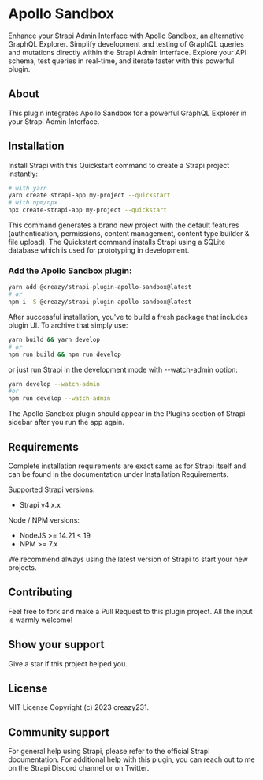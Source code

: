 # Apollo Sandbox

Enhance your Strapi Admin Interface with Apollo Sandbox, an alternative GraphQL Explorer. Simplify development and testing of GraphQL queries and mutations directly within the Strapi Admin Interface. Explore your API schema, test queries in real-time, and iterate faster with this powerful plugin.

## About
This plugin integrates Apollo Sandbox for a powerful GraphQL Explorer in your Strapi Admin Interface.

## Installation
Install Strapi with this Quickstart command to create a Strapi project instantly:

```bash
# with yarn
yarn create strapi-app my-project --quickstart
# with npm/npx
npx create-strapi-app my-project --quickstart
```
This command generates a brand new project with the default features (authentication, permissions, content management, content type builder & file upload). The Quickstart command installs Strapi using a SQLite database which is used for prototyping in development.

### Add the Apollo Sandbox plugin:
```bash
yarn add @creazy/strapi-plugin-apollo-sandbox@latest
# or
npm i -S @creazy/strapi-plugin-apollo-sandbox@latest
```

After successful installation, you've to build a fresh package that includes plugin UI. To archive that simply use:

```bash
yarn build && yarn develop
# or
npm run build && npm run develop
```
or just run Strapi in the development mode with --watch-admin option:

```bash
yarn develop --watch-admin
#or
npm run develop --watch-admin
```

The Apollo Sandbox plugin should appear in the Plugins section of Strapi sidebar after you run the app again.

## Requirements
Complete installation requirements are exact same as for Strapi itself and can be found in the documentation under Installation Requirements.

Supported Strapi versions:

- Strapi v4.x.x

Node / NPM versions:

- NodeJS >= 14.21 < 19
- NPM >= 7.x

We recommend always using the latest version of Strapi to start your new projects.

## Contributing
Feel free to fork and make a Pull Request to this plugin project. All the input is warmly welcome!

## Show your support
Give a star if this project helped you.

## License
MIT License Copyright (c) 2023 creazy231.

## Community support
For general help using Strapi, please refer to the official Strapi documentation. For additional help with this plugin, you can reach out to me on the Strapi Discord channel or on Twitter.
